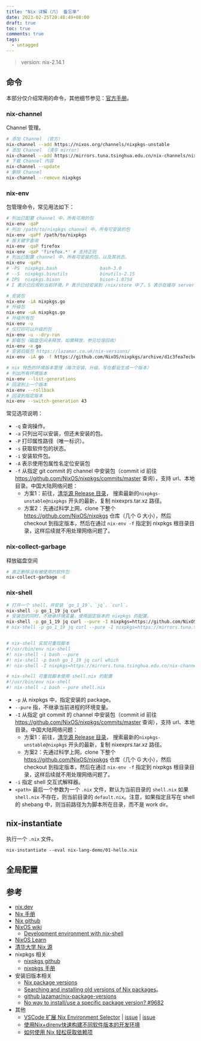 ```yaml
---
title: "Nix 详解（六） 备忘单"
date: 2023-02-25T20:48:49+08:00
draft: true
toc: true
comments: true
tags:
  - untagged
---
```


> version: nix-2.14.1

## 命令

本部分仅介绍常用的命令，其他细节参见：[官方手册](https://nixos.org/manual/nix/stable/command-ref/command-ref.html)。

### nix-channel

Channel 管理。

```bash
# 添加 Channel （官方）
nix-channel --add https://nixos.org/channels/nixpkgs-unstable
# 添加 Channel （清华 mirror）
nix-channel --add https://mirrors.tuna.tsinghua.edu.cn/nix-channels/nixpkgs-unstable nixpkgs
# 下载 Channel 内容
nix-channel --update
# 删除 Channel
nix-channel --remove nixpkgs
```

### nix-env

包管理命令，常见用法如下：

```bash
# 列出已配置 channel 中，所有可用的包
nix-env -qaP
# 列出 /path/to/nixpkgs channel 中，所有可安装的包
nix-env -qaPf /path/to/nixpkgs
# 按关键字查询
nix-env -qaP firefox
nix-env -qaP 'firefox.*' # 支持正则
# 列出已配置 channel 中，所有可安装的包，以及其状态。
nix-env -qaPs
# -PS  nixpkgs.bash                bash-3.0
# --S  nixpkgs.binutils            binutils-2.15
# IPS  nixpkgs.bison               bison-1.875d
# I 表示已应用到当前环境，P 表示已经安装到 /nix/store 中了，S 表示在缓存 server 是否存在二进制缓存。

# 安装包
nix-env -iA nixpkgs.go
# 升级包
nix-env -uA nixpkgs.go
# 升级所有包
nix-env -u
# 仅打印可以升级的包
nix-env -u --dry-run
# 卸载包（磁盘空间未释放，如需释放，参见垃圾回收）
nix-env -e go
# 安装旧版包 https://lazamar.co.uk/nix-versions/
nix-env -iA go -f https://github.com/NixOS/nixpkgs/archive/d1c3fea7ecbed758168787fe4e4a3157e52bc808.tar.gz

# nix 特色的环境版本管理（每次安装、升级、写在都会生成一个版本）
# 列出所有环境版本
nix-env --list-generations
# 回滚到上一个版本
nix-env --rollback 
# 回滚到指定版本
nix-env --switch-generation 43
```

常见选项说明：

* `-q` 查询操作。
* `-a` 只列出可以安装，但还未安装的包。
* `-P` 打印属性路径（唯一标识）。
* `-s` 获取软件包的状态。
* `-i` 安装软件包。
* `-A` 表示使用包属性名定位安装包
* `-f` 从指定 git commit 的 channel 中安装包（commit id 前往 https://github.com/NixOS/nixpkgs/commits/master 查询），支持 url、本地目录。中国大陆网络问题：
    * 方案1：前往，[清华源 Release 目录](https://mirrors.tuna.tsinghua.edu.cn/nix-channels/releases/?C=M&O=D)， 搜索最新的`nixpkgs-unstable@nixpkgs` 开头的最新，复制 nixexprs.tar.xz 路径。
    * 方案2：先通过科学上网，clone 下整个 https://github.com/NixOS/nixpkgs 仓库（几个 G 大小），然后 checkout 到指定版本，然后在通过 `nix-env -f` 指定到 nixpkgs 根目录目录，这样后续就不用处理网络问题了。

### nix-collect-garbage

释放磁盘空间

```bash
# 真正删除没有被使用的软件包
nix-collect-garbage -d
```

### nix-shell

```bash
# 打开一个 shell，并安装 `go_1_19`、`jq`、`curl`。
nix-shell -p go_1_19 jq curl
# 安装包的同时，不继承环境变量，使用固定版本的 nixpkgs 的配置。
nix-shell -p go_1_19 jq curl --pure -I nixpkgs=https://github.com/NixOS/nixpkgs/archive/794f34657e066a5e8cc4bb34491fee02240c6ac4.tar.gz
# nix-shell -p go_1_19 jq curl --pure -I nixpkgs=https://mirrors.tuna.tsinghua.edu.cn/nix-channels/releases/nixpkgs-unstable%40nixpkgs-23.05pre460011.f5ffd578778/nixexprs.tar.xz


# nix-shell 实现可重现脚本
#!/usr/bin/env nix-shell
#! nix-shell -i bash --pure
#! nix-shell -p bash go_1_19 jq curl which
#! nix-shell -I nixpkgs=https://mirrors.tuna.tsinghua.edu.cn/nix-channels/releases/nixpkgs-unstable%40nixpkgs-23.05pre460011.f5ffd578778/nixexprs.tar.xz

# nix-shell 可重现脚本使用 shell.nix 的配置
#!/usr/bin/env nix-shell
#! nix-shell -i bash --pure shell.nix
```

* `-p` 从 nixpkgs 中，指定安装的 package。
* `--pure` 指，不继承当前进程的环境变量。
* `-I` 从指定 git commit 的 channel 中安装包（commit id 前往 https://github.com/NixOS/nixpkgs/commits/master 查询），支持 url、本地目录。中国大陆网络问题：
    * 方案1：前往，[清华源 Release 目录](https://mirrors.tuna.tsinghua.edu.cn/nix-channels/releases/?C=M&O=D)， 搜索最新的`nixpkgs-unstable@nixpkgs` 开头的最新，复制 nixexprs.tar.xz 路径。
    * 方案2：先通过科学上网，clone 下整个 https://github.com/NixOS/nixpkgs 仓库（几个 G 大小），然后 checkout 到指定版本，然后在通过 `nix-env -f` 指定到 nixpkgs 根目录目录，这样后续就不用处理网络问题了。
* `-i` 指定 shell 交互式解释器。
* `<path>` 最后一个参数为一个 `.nix` 文件，默认为当前目录的 `shell.nix` 如果 `shell.nix` 不存在，则当前目录的 `default.nix`。注意，如果指定且写在 shell 的 shebang 中，则当前路径为为脚本所在目录，而不是 work dir。

## nix-instantiate

执行一个 `.nix` 文件。

```
nix-instantiate --eval nix-lang-demo/01-hello.nix
```

## 全局配置

## 参考

* [nix.dev](https://nix.dev/)
* [Nix 手册](https://nixos.org/manual/nix/stable/)
* [Nix github](https://github.com/NixOS/nix)
* [NixOS wiki](https://nixos.wiki/)
    * [Development environment with nix-shell](https://nixos.wiki/wiki/Development_environment_with_nix-shell)
* [NixOS Learn](https://nixos.org/learn.html)
* [清华大学 Nix 源](https://mirrors.tuna.tsinghua.edu.cn/help/nix/)
* nixpkgs 相关
    * [nixpkgs github](https://github.com/NixOS/nixpkgs)
    * [nixpkgs 手册](https://nixos.org/manual/nixpkgs/stable/)
* 安装旧版本相关
    * [Nix package versions](https://lazamar.co.uk/nix-versions/)
    * [Searching and installing old versions of Nix packages](https://lazamar.github.io/download-specific-package-version-with-nix/)。
    * [github lazamar/nix-package-versions](https://github.com/lazamar/nix-package-versions)
    * [No way to install/use a specific package version? #9682](https://github.com/NixOS/nixpkgs/issues/9682)
* 其他
    * [VSCode 扩展 Nix Environment Selector](https://marketplace.visualstudio.com/items?itemName=arrterian.nix-env-selector) | [issue](https://github.com/arrterian/nix-env-selector/issues/66) | [issue](https://github.com/microsoft/vscode/issues/152806)
    * [使用Nix+direnv快速构建不同软件版本的开发环境](https://grass.show/post/create-environment-with-nix-and-direnv)
    * [如何使用 Nix 轻松获取依赖项](https://devpress.csdn.net/cicd/62ee0a19c6770329307f3202.html#devmenu9)
